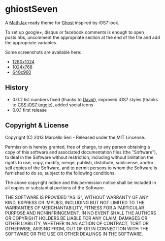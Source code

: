 # ghiostSeven

A [MathJax](http://www.mathjax.org) ready theme for [Ghost](http://github.com/tryghost/ghost/) inspired by iOS7 look.

To set up google+, disqus or facebook comments is enough to open posts.hbs, uncomment the appropriate section at the end of the file and add the appropriate variables.

Some screenshots are available here:

- [1280x1024](https://raw.github.com/mseri/ghiosSeven/master/screenshot/12801024.png)
- [1024x768](https://raw.github.com/mseri/ghiosSeven/master/screenshot/1024768.png)
- [640x960](https://raw.github.com/mseri/ghiosSeven/master/screenshot/640960.png)

## History

- 0.0.2 list numbers fixed (thanks to [David](http://theonlycog.com)), improved iOS7 styles (thanks to [CSS iOS7 toggle](http://freebiesbug.com/code-stuff/ios7-toggles-css/)), added social icons
- 0.0.1 first release

## Copyright & License

Copyright (C) 2013 Marcello Seri - Released under the MIT Lincense.

Permission is hereby granted, free of charge, to any person obtaining a copy of this software and associated documentation files (the "Software"), to deal in the Software without restriction, including without limitation the rights to use, copy, modify, merge, publish, distribute, sublicense, and/or sell copies of the Software, and to permit persons to whom the Software is furnished to do so, subject to the following conditions:

The above copyright notice and this permission notice shall be included in all copies or substantial portions of the Software.

THE SOFTWARE IS PROVIDED "AS IS", WITHOUT WARRANTY OF ANY KIND, EXPRESS OR IMPLIED, INCLUDING BUT NOT LIMITED TO THE WARRANTIES OF MERCHANTABILITY, FITNESS FOR A PARTICULAR PURPOSE AND
NONINFRINGEMENT. IN NO EVENT SHALL THE AUTHORS OR COPYRIGHT HOLDERS BE LIABLE FOR ANY CLAIM, DAMAGES OR OTHER LIABILITY, WHETHER IN AN ACTION OF CONTRACT, TORT OR OTHERWISE, ARISING FROM, OUT OF OR IN CONNECTION WITH THE SOFTWARE OR THE USE OR OTHER DEALINGS IN THE SOFTWARE.
